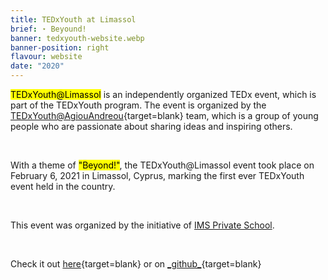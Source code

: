 ```yaml
---
title: TEDxYouth at Limassol
brief: ⋆ Beyound!
banner: tedxyouth-website.webp
banner-position: right
flavour: website
date: "2020"
---
```


<mark class="highlight">TEDxYouth@Limassol</mark> is an independently organized TEDx event, which is part of the TEDxYouth program. The event is organized by the [TEDxYouth@AgiouAndreou](https://www.ted.com/tedx/events/39907){target=blank} team, which is a group of young people who are passionate about sharing ideas and inspiring others.

<br />

With a theme of <mark class="highlight">"Beyond!"</mark>, the TEDxYouth@Limassol event took place on February 6, 2021 in Limassol, Cyprus, marking the first ever TEDxYouth event held in the country.

<br />

This event was organized by the initiative of [IMS Private School](https://ims-edu.com/).

<br />

Check it out [here](https://danielpancake.github.io/tedxyouth-agiouandreou){target=blank} or on [\_github\_](https://github.com/danielpancake/tedxyouth-agiouandreou){target=blank}
